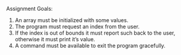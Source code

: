Assignment Goals:
1. An array must be initialized with some values. 
2. The program must request an index from the user.
3. If the index is out of bounds it must report such back to the user, otherwise it must print it’s value.
4. A command must be available to exit the program gracefully.
